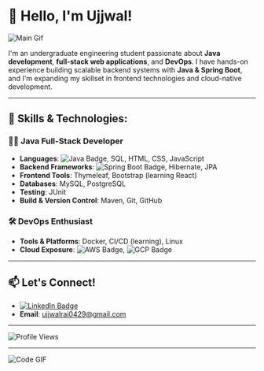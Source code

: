 # 👋 Hello, I'm Ujjwal!

![Main Gif](https://user-images.githubusercontent.com/74038190/225813708-98b745f2-7d22-48cf-9150-083f1b00d6c9.gif)

I'm an undergraduate engineering student passionate about **Java development**, **full-stack web applications**, and **DevOps**. I have hands-on experience building scalable backend systems with **Java & Spring Boot**, and I'm expanding my skillset in frontend technologies and cloud-native development.

---

## 🚀 Skills & Technologies:

### 👨‍💻 Java Full-Stack Developer
- **Languages**: ![Java Badge](https://img.shields.io/badge/Java-ED8B00?style=for-the-badge&logo=java&logoColor=white), SQL, HTML, CSS, JavaScript
- **Backend Frameworks**: ![Spring Boot Badge](https://img.shields.io/badge/Spring_Boot-6DB33F?style=for-the-badge&logo=spring-boot&logoColor=white), Hibernate, JPA
- **Frontend Tools**: Thymeleaf, Bootstrap (learning React)
- **Databases**: MySQL, PostgreSQL
- **Testing**: JUnit
- **Build & Version Control**: Maven, Git, GitHub

### 🛠️ DevOps Enthusiast
- **Tools & Platforms**: Docker, CI/CD (learning), Linux
- **Cloud Exposure**: ![AWS Badge](https://img.shields.io/badge/AWS-232F3E?style=for-the-badge&logo=amazon-aws&logoColor=white), ![GCP Badge](https://img.shields.io/badge/GCP-4285F4?style=for-the-badge&logo=google-cloud&logoColor=white)

---

## 📫 Let's Connect!

- [![LinkedIn Badge](https://img.shields.io/badge/LinkedIn-0077B5?style=for-the-badge&logo=linkedin&logoColor=white)](https://www.linkedin.com/in/ujjwal-rai-89b700324)
- **Email**: ujjwalrai0429@gmail.com

---

![Profile Views](https://komarev.com/ghpvc/?username=ujjwalrai17&color=green)

---

![Code GIF](https://media.giphy.com/media/ZVik7pBtu9dNS/giphy.gif)

<!---
ujjwalrai17/ujjwalrai17 is a ✨ special ✨ repository because its `README.md` (this file) appears on your GitHub profile.
You can click the Preview link to take a look at your changes.
--->
